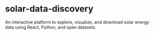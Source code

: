 # solar-data-discovery
An interactive platform to explore, visualize, and download solar energy data using React, Python, and open datasets.
